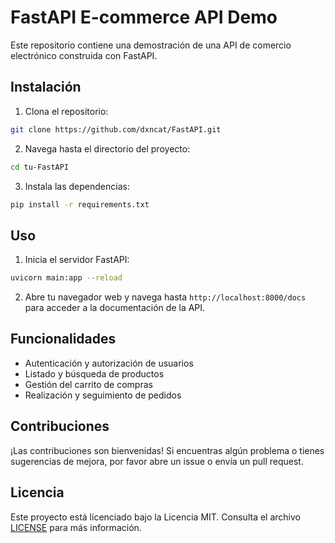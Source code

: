 # FastAPI E-commerce API Demo

Este repositorio contiene una demostración de una API de comercio electrónico construida con FastAPI.

## Instalación

1. Clona el repositorio:

```bash
git clone https://github.com/dxncat/FastAPI.git
```

2. Navega hasta el directorio del proyecto:

```bash
cd tu-FastAPI
```

3. Instala las dependencias:

```bash
pip install -r requirements.txt
```

## Uso

1. Inicia el servidor FastAPI:

```bash
uvicorn main:app --reload
```

2. Abre tu navegador web y navega hasta `http://localhost:8000/docs` para acceder a la documentación de la API.

## Funcionalidades

- Autenticación y autorización de usuarios
- Listado y búsqueda de productos
- Gestión del carrito de compras
- Realización y seguimiento de pedidos

## Contribuciones

¡Las contribuciones son bienvenidas! Si encuentras algún problema o tienes sugerencias de mejora, por favor abre un issue o envía un pull request.

## Licencia

Este proyecto está licenciado bajo la Licencia MIT. Consulta el archivo [LICENSE](LICENSE.md) para más información.